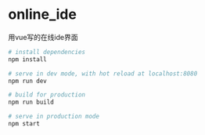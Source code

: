 # online_ide
用vue写的在线ide界面
``` bash
# install dependencies
npm install

# serve in dev mode, with hot reload at localhost:8080
npm run dev

# build for production
npm run build

# serve in production mode
npm start
```
